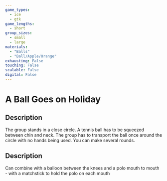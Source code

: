```yaml
---
game_types:
  - ice
  - gtk
game_lengths:
  - short
group_sizes:
  - small
  - large
materials:
  - "Balls"
  - "Ball/Apple/Orange"
exhausting: False
touching: False
scalable: False
digital: False
---
```

# A Ball Goes on Holiday

## Description
The group stands in a close circle. A tennis ball has to be squeezed between
chin and neck. The group has to transport the ball once around the circle with no hands being used. You can make several rounds.

## Description
Can combine with a balloon between the knees and a polo mouth to mouth - with a matchstick to hold the polo on each mouth
